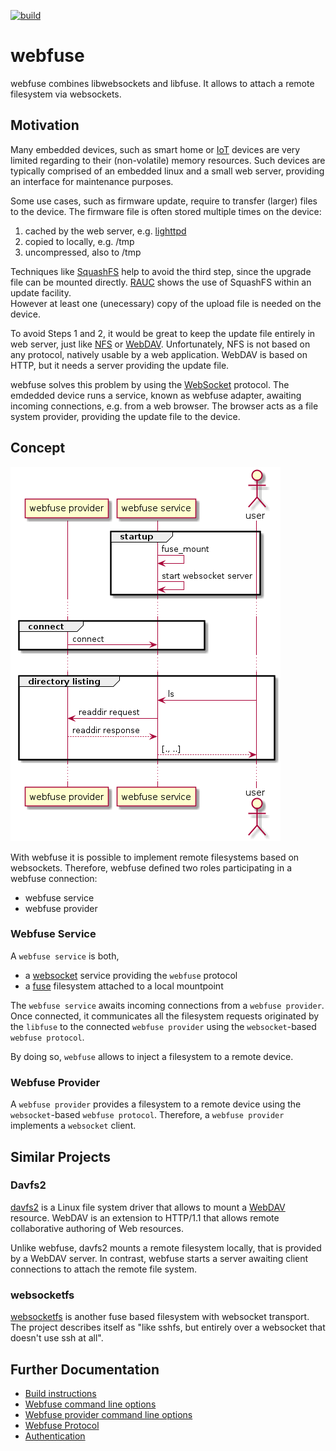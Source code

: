 [![build](https://github.com/falk-werner/webfuse/actions/workflows/build.yml/badge.svg)](https://github.com/falk-werner/webfuse/actions/workflows/build.yml)

# webfuse

webfuse combines libwebsockets and libfuse. It allows to attach a remote filesystem via websockets.

## Motivation

Many embedded devices, such as smart home or [IoT](https://en.wikipedia.org/wiki/Internet_of_things) devices are very limited regarding to their (non-volatile) memory resources. Such devices are typically comprised of an embedded linux and a small web server, providing an interface for maintenance purposes.

Some use cases, such as firmware update, require to transfer (larger) files to the device. The firmware file is often stored multiple times on the device:

1.  cached by the web server, e.g. [lighttpd](https://redmine.lighttpd.net/boards/2/topics/3451)
2.  copied to locally, e.g. /tmp
3.  uncompressed, also to /tmp

Techniques like [SquashFS](https://en.wikipedia.org/wiki/SquashFS) help to avoid the third step, since the upgrade file can be mounted directly. [RAUC](https://rauc.io/) shows the use of SquashFS within an update facility.  
However at least one (unecessary) copy of the upload file is needed on the device.

To avoid Steps 1 and 2, it would be great to keep the update file entirely in web server, just like [NFS](https://en.wikipedia.org/wiki/Network_File_System) or [WebDAV](https://wiki.archlinux.org/index.php/WebDAV). Unfortunately, NFS is not based on any protocol, natively usable by a web application. WebDAV is based on HTTP, but it needs a server providing the update file.

webfuse solves this problem by using the [WebSocket](https://en.wikipedia.org/wiki/WebSocket) protocol. The emdedded device runs a service, known as webfuse adapter, awaiting incoming connections, e.g. from a web browser. The browser acts as a file system provider, providing the update file to the device.

## Concept

![concept](doc/concept.png)

With webfuse it is possible to implement remote filesystems based on websockets.
Therefore, webfuse defined two roles participating in a webfuse connection:

- webfuse service
- webfuse provider

### Webfuse Service

A `webfuse service` is both,
- a [websocket](https://en.wikipedia.org/wiki/WebSocket) service providing the `webfuse` protocol
- a [fuse](https://github.com/libfuse/libfuse) filesystem attached to a local mountpoint

The `webfuse service` awaits incoming connections from a `webfuse provider`. Once connected, it communicates all the filesystem requests originated by the `libfuse` to the connected `webfuse provider` using the `websocket`-based `webfuse protocol`.

By doing so, `webfuse` allows to inject a filesystem to a remote device.

### Webfuse Provider

A `webfuse provider` provides a filesystem to a remote device using the `websocket`-based `webfuse protocol`. Therefore, a `webfuse provider` implements a `websocket` client.


## Similar Projects

### Davfs2

[davfs2](http://savannah.nongnu.org/projects/davfs2) is a Linux file system driver that allows to mount a [WebDAV](https://wiki.archlinux.org/index.php/WebDAV) resource. WebDAV is an extension to HTTP/1.1 that allows remote collaborative authoring of Web resources.

Unlike webfuse, davfs2 mounts a remote filesystem locally, that is provided by a WebDAV server. In contrast, webfuse starts a server awaiting client connections to attach the remote file system.

### websocketfs

[websocketfs](https://github.com/sagemathinc/websocketfs) is another fuse based filesystem with websocket transport. The project describes itself as
"like sshfs, but entirely over a websocket that doesn't use ssh at all".

## Further Documentation

-   [Build instructions](doc/build.md)
-   [Webfuse command line options](doc/webfuse.md)
-   [Webfuse provider command line options](doc/webfuse_provider.md)
-   [Webfuse Protocol](doc/protocol.md)
-   [Authentication](doc/authentication.md)
